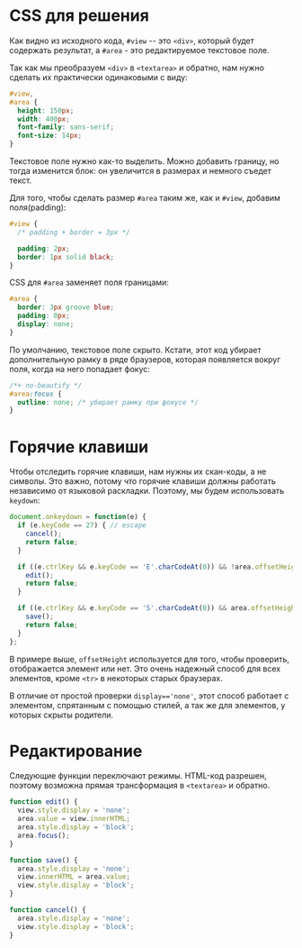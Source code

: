 # CSS для решения

Как видно из исходного кода, `#view` -- это `<div>`, который будет содержать результат, а `#area` - это редактируемое текстовое поле.

Так как мы преобразуем `<div>` в `<textarea>` и обратно, нам нужно сделать их практически одинаковыми с виду:

```css
#view,
#area {
  height: 150px;
  width: 400px;
  font-family: sans-serif;
  font-size: 14px;
}
```

Текстовое поле нужно как-то выделить. Можно добавить границу, но тогда изменится блок: он увеличится в размерах и немного съедет текст.

Для того, чтобы сделать размер `#area` таким же, как и `#view`, добавим поля(padding):

```css
#view {
  /* padding + border = 3px */

  padding: 2px;
  border: 1px solid black;
}
```

CSS для `#area` заменяет поля границами:

```css
#area {
  border: 3px groove blue;
  padding: 0px;
  display: none;
}
```

По умолчанию, текстовое поле скрыто. Кстати, этот код убирает дополнительную рамку в ряде браузеров, которая появляется вокруг поля, когда на него попадает фокус:

```css
/*+ no-beautify */
#area:focus {
  outline: none; /* убирает рамку при фокусе */
}
```

# Горячие клавиши

Чтобы отследить горячие клавиши, нам нужны их скан-коды, а не символы. Это важно, потому что горячие клавиши должны работать независимо от языковой раскладки. Поэтому, мы будем использовать <code>keydown</code>:

```js
document.onkeydown = function(e) {
  if (e.keyCode == 27) { // escape
    cancel();
    return false;
  }

  if ((e.ctrlKey && e.keyCode == 'E'.charCodeAt(0)) && !area.offsetHeight) {
    edit();
    return false;
  }

  if ((e.ctrlKey && e.keyCode == 'S'.charCodeAt(0)) && area.offsetHeight) {
    save();
    return false;
  }
};
```

В примере выше, `offsetHeight` используется для того, чтобы проверить, отображается элемент или нет. Это очень надежный способ для всех элементов, кроме `<tr>` в некоторых старых браузерах.

В отличие от простой проверки `display=='none'`, этот способ работает с элементом, спрятанным с помощью стилей, а так же для элементов, у которых скрыты родители.

# Редактирование

Следующие функции переключают режимы. HTML-код разрешен, поэтому возможна прямая трансформация в `<textarea>` и обратно.

```js
function edit() {
  view.style.display = 'none';
  area.value = view.innerHTML;
  area.style.display = 'block';
  area.focus();
}

function save() {
  area.style.display = 'none';
  view.innerHTML = area.value;
  view.style.display = 'block';
}

function cancel() {
  area.style.display = 'none';
  view.style.display = 'block';
}
```
